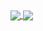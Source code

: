 <a href="https://github.com/anuraghazra/github-readme-stats">
  <img align="center" src="https://github-readme-stats.vercel.app/api/pin/?username=andersondario&repo=github-readme-stats&theme=dracula" />
</a>
<a href="https://github.com/anuraghazra/convoychat">
  <img align="center" src="[https://github-readme-stats.vercel.app/api/pin/?username=andersondario&theme=dracula](https://github-readme-stats.vercel.app/api/top-langs/?username=andersondario&theme=dracula)" />
</a>
